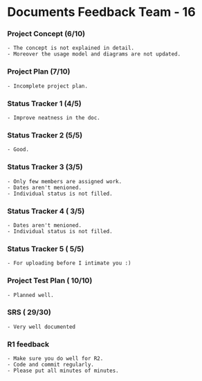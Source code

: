 Documents Feedback Team - 16
===========================
 
### Project Concept (6/10)
    - The concept is not explained in detail.
    - Moreover the usage model and diagrams are not updated.
	 
### Project Plan (7/10)
    - Incomplete project plan. 
		    
### Status Tracker 1 (4/5)
    - Improve neatness in the doc.
    
### Status Tracker 2 (5/5)
    - Good. 
    
### Status Tracker 3 (3/5)
    - Only few members are assigned work.
    - Dates aren't menioned.
    - Individual status is not filled.
    
### Status Tracker 4 ( 3/5)
    - Dates aren't menioned.
    - Individual status is not filled.
    
### Status Tracker 5 ( 5/5)
    - For uploading before I intimate you :)
    
### Project Test Plan ( 10/10)
    - Planned well. 
    
### SRS ( 29/30)
    - Very well documented
    
### R1 feedback

    - Make sure you do well for R2.
    - Code and commit regularly.
    - Please put all minutes of minutes.
    

     


